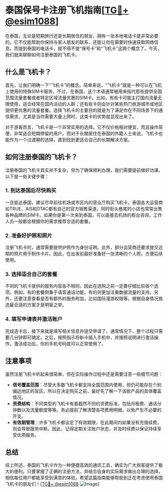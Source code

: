 # 泰国保号卡注册飞机指南[[TG💪+ @esim1088](https://t.me/s/esim1088)]

在泰国，无论是短期旅行还是长期居住的朋友，拥有一张本地电话卡是非常必要的。它不仅能帮助你保持与家人朋友的联系，还能让你在需要时快速获取网络信息。而提到泰国的电话卡，就不得不提“保号卡”和“飞机卡”这两个概念了。今天，我们就来聊聊如何注册泰国的飞机卡。

## 什么是飞机卡？

首先，让我们明确一下“飞机卡”的概念。简单来说，“飞机卡”就是一种可以在飞机上使用的特殊SIM卡服务。不过，在泰国，这个术语通常被用来指代那些提供全国范围流量套餐或者特定区域流量优惠的SIM卡。比如，有些卡可能主打国内流量无限使用，适合经常在国内活动的人群；还有些卡则会针对某些热门旅游城市或地区提供更优惠的流量套餐。选择飞机卡的主要目的就是为了满足你在不同场景下的通信需求，尤其是当你需要大量上网时，这类卡的优势就显现出来了。

对于游客而言，飞机卡是一个非常实用的选择。它不仅价格相对便宜，而且操作简便，非常适合短期停留的用户。而对于长期居住在泰国的外籍人士来说，飞机卡也能作为一个过渡期的选择，直到找到更适合自己的长期解决方案。

## 如何注册泰国的飞机卡？

注册泰国的飞机卡其实并不复杂，但为了确保顺利办理，我们需要提前做好功课。以下是一些关键步骤：

### 1. 到达泰国后尽快购买

一旦抵达泰国，建议尽早前往机场或市区内的营业厅购买飞机卡。泰国各大运营商如TRUE、AIS和DTAC都有自己的官方销售渠道，同时街头巷尾的小店也常常出售各种品牌的SIM卡。如果你是第一次来到泰国，可以直接去机场的柜台咨询，工作人员一般都会根据你的需求推荐合适的套餐。

### 2. 准备好护照和照片

注册飞机卡时，通常需要提供护照作为身份证明。此外，部分运营商还要求提交近期的照片用于制作卡片。因此，在出发前最好准备好一张清晰的个人照，方便后续使用。

### 3. 选择适合自己的套餐

不同的飞机卡提供的服务内容各不相同，因此在选购之前一定要仔细比较各个选项。例如，有的套餐侧重于语音通话功能，有的则更加注重数据流量的支持。另外，还要注意查看是否有额外的服务附加，比如国际漫游权限等。根据自身情况挑选最合适的方案才是明智之举。

### 4. 填写申请表并激活账户

完成选卡后，接下来就是填写相关信息并提交申请了。通常情况下，整个过程只需要几分钟即可搞定。之后，按照指示将新卡插入手机中，并按照说明进行激活操作。激活成功后，你的手机号码就可以正常使用了。

## 注意事项

虽然注册飞机卡听起来很简单，但在实际操作过程中还是需要注意一些细节问题：

- **信号覆盖范围**：尽管大多数飞机卡都支持全国范围内使用，但仍可能存在个别偏远地区的盲区。所以在决定购买之前，最好先了解一下该款产品的具体覆盖情况。
- **资费结构**：不同类型的飞机卡有着截然不同的资费标准，包括月租费、通话分钟数以及流量额度等等。务必提前了解清楚各项费用明细，以免产生不必要的开支。
- **有效期管理**：许多飞机卡都设定了有效期限，在此期间内如果没有充值续费，则会导致服务中断。因此，记得定期关注账户状态，并及时续费以保证持续享受优质服务。

## 总结

综上所述，泰国的飞机卡作为一种便捷高效的通讯工具，确实为广大旅客提供了极大的便利。只要掌握了正确的注册方法，并结合自身的实际需求做出合理的选择，相信每位用户都能享受到满意的体验。希望这篇指南能够帮助到正在考虑使用泰国飞机卡的朋友们！[[TG💪+ @esim1088](https://t.me/s/esim1088) ![Image](https://i.postimg.cc/4NQfJmqS/Snipaste-2025-05-13-00-14-12.png)]
